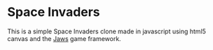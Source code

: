 # Space Invaders

This is a simple Space Invaders clone made in javascript using html5 canvas and the [Jaws](http://jawsjs.com/) game framework.

